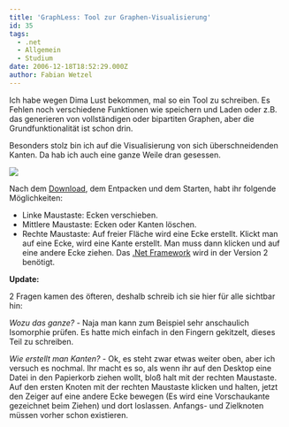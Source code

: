 ```yaml
---
title: 'GraphLess: Tool zur Graphen-Visualisierung'
id: 35
tags:
  - .net
  - Allgemein
  - Studium
date: 2006-12-18T18:52:29.000Z
author: Fabian Wetzel
---
```


Ich habe wegen Dima Lust bekommen, mal so ein Tool zu schreiben. Es Fehlen noch verschiedene Funktionen wie speichern und Laden oder z.B. das generieren von vollständigen oder bipartiten Graphen, aber die Grundfunktionalität ist schon drin.

Besonders stolz bin ich auf die Visualisierung von sich überschneidenden Kanten. Da hab ich auch eine ganze Weile dran gesessen.

![](https://az275061.vo.msecnd.net/blogmedia/2006/12/graphless_screenshot.png)

Nach dem [Download](https://az275061.vo.msecnd.net/blogmedia/2006/12/GraphLess.zip "GraphLess jetzt downloaden!"), dem Entpacken und dem Starten, habt ihr folgende Möglichkeiten:

*   Linke Maustaste: Ecken verschieben.
*   Mittlere Maustaste: Ecken oder Kanten löschen.
*   Rechte Maustaste: Auf freier Fläche wird eine Ecke erstellt. Klickt man auf eine Ecke, wird eine Kante erstellt. Man muss dann klicken und auf eine andere Ecke ziehen.
Das [.Net Framework](http://www.microsoft.com/downloads/details.aspx?displaylang=de&amp;FamilyID=0856eacb-4362-4b0d-8edd-aab15c5e04f5 ".Net Framework Download") wird in der Version 2 benötigt.

**Update:**

2 Fragen kamen des öfteren, deshalb schreib ich sie hier für alle sichtbar hin:

_Wozu das ganze?_ - Naja man kann zum Beispiel sehr anschaulich Isomorphie prüfen. Es hatte mich einfach in den Fingern gekitzelt, dieses Teil zu schreiben.

_Wie erstellt man Kanten?_ - Ok, es steht zwar etwas weiter oben, aber ich versuch es nochmal. Ihr macht es so, als wenn ihr auf den Desktop eine Datei in den Papierkorb ziehen wollt, bloß halt mit der rechten Maustaste. Auf den ersten Knoten mit der rechten Maustaste klicken und halten, jetzt den Zeiger auf eine andere Ecke bewegen (Es wird eine Vorschaukante gezeichnet beim Ziehen) und dort loslassen. Anfangs- und Zielknoten müssen vorher schon existieren.
